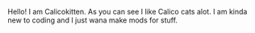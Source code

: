 Hello! I am Calicokitten. As you can see I like Calico cats alot. I am kinda new to coding and I just wana make mods for stuff.
<!---
Calicokitten/Calicokitten is a ✨ special ✨ repository because its `README.md` (this file) appears on your GitHub profile.
You can click the Preview link to take a look at your changes.
--->
